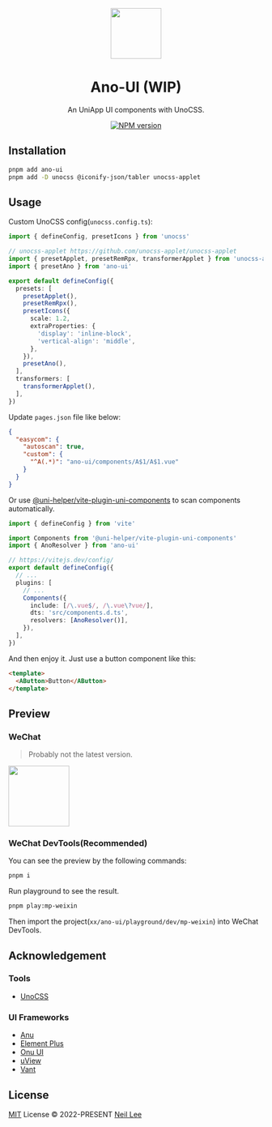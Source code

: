 <p align="center">
<img src="https://github.com/ano-ui/ano-ui/raw/main/public/logo.svg" style="width:100px;" />
<h1 align="center">Ano-UI (WIP)</h1>
<p align="center">An UniApp UI components with UnoCSS.</p>
</p>
<p align="center">
<a href="https://www.npmjs.com/package/ano-ui"><img src="https://img.shields.io/npm/v/ano-ui?color=c95f8b&amp;label=" alt="NPM version"></a></p>

## Installation

```bash
pnpm add ano-ui
pnpm add -D unocss @iconify-json/tabler unocss-applet
```

## Usage

Custom UnoCSS config(`unocss.config.ts`):

```ts
import { defineConfig, presetIcons } from 'unocss'

// unocss-applet https://github.com/unocss-applet/unocss-applet
import { presetApplet, presetRemRpx, transformerApplet } from 'unocss-applet'
import { presetAno } from 'ano-ui'

export default defineConfig({
  presets: [
    presetApplet(),
    presetRemRpx(),
    presetIcons({
      scale: 1.2,
      extraProperties: {
        'display': 'inline-block',
        'vertical-align': 'middle',
      },
    }),
    presetAno(),
  ],
  transformers: [
    transformerApplet(),
  ],
})
```

Update `pages.json` file like below:
  
```json
{
  "easycom": {
    "autoscan": true,
    "custom": {
      "^A(.*)": "ano-ui/components/A$1/A$1.vue"
    }
  }
}
```

Or use [@uni-helper/vite-plugin-uni-components](https://github.com/uni-helper/vite-plugin-uni-components) to scan components automatically.

```ts
import { defineConfig } from 'vite'

import Components from '@uni-helper/vite-plugin-uni-components'
import { AnoResolver } from 'ano-ui'

// https://vitejs.dev/config/
export default defineConfig({
  // ...
  plugins: [
    // ...
    Components({
      include: [/\.vue$/, /\.vue\?vue/],
      dts: 'src/components.d.ts',
      resolvers: [AnoResolver()],
    }),
  ],
})
```

And then enjoy it. Just use a button component like this:

```html
<template>
  <AButton>Button</AButton>
</template>
```

## Preview

### WeChat

> Probably not the latest version.

<img src="./public/applet-code.png" style="width:120px;" />

### WeChat DevTools(Recommended)

You can see the preview by the following commands:

```bash
pnpm i
```

Run playground to see the result.

```bash
pnpm play:mp-weixin
```

Then import the project(`xx/ano-ui/playground/dev/mp-weixin`) into WeChat DevTools.

## Acknowledgement

### Tools

- [UnoCSS](https://github.com/unocss/unocss)

### UI Frameworks

- [Anu](https://github.com/jd-solanki/anu)
- [Element Plus](https://github.com/element-plus/element-plus)
- [Onu UI](https://github.com/onu-ui/onu-ui)
- [uView](https://github.com/umicro/uView2.0)
- [Vant](https://github.com/youzan/vant)

## License

[MIT](https://github.com/ano-ui/ano-ui/blob/main/LICENSE) License &copy; 2022-PRESENT [Neil Lee](https://github.com/zguolee)
